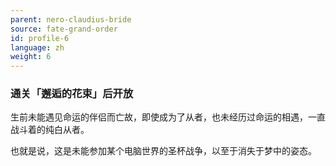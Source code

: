 ```yaml
---
parent: nero-claudius-bride
source: fate-grand-order
id: profile-6
language: zh
weight: 6
---
```


### 通关「邂逅的花束」后开放

生前未能遇见命运的伴侣而亡故，即使成为了从者，也未经历过命运的相遇，一直战斗着的纯白从者。

也就是说，这是未能参加某个电脑世界的圣杯战争，以至于消失于梦中的姿态。
